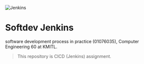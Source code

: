 ![Jenkins](https://github.com/phattharaphorn/web-frontend-developers/assets/88389821/2dbc3bb8-a9c7-46a2-9937-ccfeb7b81f74)

# Softdev Jenkins

software development process in practice (01076035), Computer Engineering 60 at KMITL.

> This repository is CICD (Jenkins) assignment.
